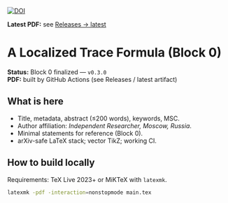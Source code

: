 [![DOI](https://zenodo.org/badge/DOI/10.5281/zenodo.16808989.svg)](https://doi.org/10.5281/zenodo.16808989)

**Latest PDF:** see [Releases → latest](../../releases/latest)

# A Localized Trace Formula (Block 0)

**Status:** Block 0 finalized — `v0.3.0`  
**PDF:** built by GitHub Actions (see Releases / latest artifact)

## What is here
- Title, metadata, abstract (≤200 words), keywords, MSC.
- Author affiliation: *Independent Researcher, Moscow, Russia*.
- Minimal statements for reference (Block 0).
- arXiv-safe LaTeX stack; vector TikZ; working CI.

## How to build locally
Requirements: TeX Live 2023+ or MiKTeX with `latexmk`.

```bash
latexmk -pdf -interaction=nonstopmode main.tex
